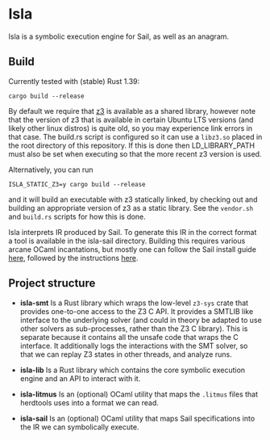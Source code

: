 # Isla

Isla is a symbolic execution engine for Sail, as well as an anagram.

## Build

Currently tested with (stable) Rust 1.39:
```
cargo build --release
```

By default we require that [z3](https://github.com/Z3Prover/z3) is available as a shared library,
however note that the version of z3 that is available in certain Ubuntu LTS versions (and likely
other linux distros) is quite old, so you may experience link errors in that case. The build.rs
script is configured so it can use a `libz3.so` placed in the root directory of this repository. If
this is done then LD_LIBRARY_PATH must also be set when executing so that the more recent z3 version
is used.

Alternatively, you can run
```
ISLA_STATIC_Z3=y cargo build --release
```
and it will build an executable with z3 statically linked, by checking out and building an
appropriate version of z3 as a static library. See the `vendor.sh` and `build.rs` scripts for how
this is done.

Isla interprets IR produced by Sail. To generate this IR in the correct format a tool is available
in the isla-sail directory. Building this requires various arcane OCaml incantations, but mostly one
can follow the Sail install guide
[here](https://github.com/rems-project/sail/blob/sail2/INSTALL.md), followed by the instructions
[here](isla-sail/README.md).

## Project structure

* __isla-smt__ Is a Rust library which wraps the low-level `z3-sys` crate that provides one-to-one
  access to the Z3 C API. It provides a SMTLIB like interface to the underlying solver (and could in
  theory be adapted to use other solvers as sub-processes, rather than the Z3 C library). This is
  separate because it contains all the unsafe code that wraps the C interface. It additionally logs
  the interactions with the SMT solver, so that we can replay Z3 states in other threads, and
  analyze runs.

* __isla-lib__ Is a Rust library which contains the core symbolic execution engine and an API to
  interact with it.

* __isla-litmus__ Is an (optional) OCaml utility that maps the `.litmus` files that herdtools uses
  into a format we can read.

* __isla-sail__ Is an (optional) OCaml utility that maps Sail specifications into the IR we can
  symbolically execute.
